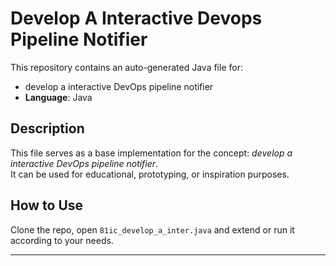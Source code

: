 # Develop A Interactive Devops Pipeline Notifier

This repository contains an auto-generated Java file for:

- develop a interactive DevOps pipeline notifier
- **Language**: Java

## Description

This file serves as a base implementation for the concept: *develop a interactive DevOps pipeline notifier*.  
It can be used for educational, prototyping, or inspiration purposes.

## How to Use

Clone the repo, open `81ic_develop_a_inter.java` and extend or run it according to your needs.

---


